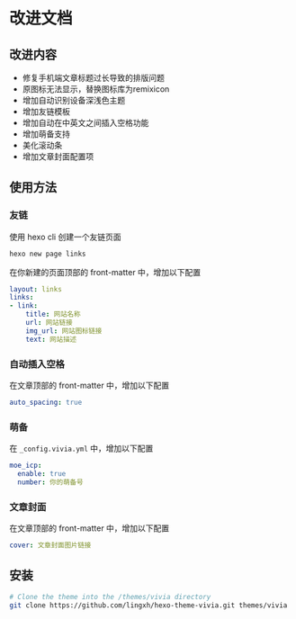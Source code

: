 # 改进文档

## 改进内容

- 修复手机端文章标题过长导致的排版问题
- 原图标无法显示，替换图标库为remixicon
- 增加自动识别设备深浅色主题
- 增加友链模板
- 增加自动在中英文之间插入空格功能
- 增加萌备支持
- 美化滚动条
- 增加文章封面配置项


## 使用方法

### 友链
使用 hexo cli 创建一个友链页面
```bash
hexo new page links
```
在你新建的页面顶部的 front-matter 中，增加以下配置
```yaml
layout: links
links:
- link:
    title: 网站名称
    url: 网站链接
    img_url: 网站图标链接
    text: 网站描述
```

### 自动插入空格
在文章顶部的 front-matter 中，增加以下配置
```yaml
auto_spacing: true
```

### 萌备
在 `_config.vivia.yml` 中，增加以下配置
```yaml
moe_icp:
  enable: true
  number: 你的萌备号
```

### 文章封面
在文章顶部的 front-matter 中，增加以下配置
```yaml
cover: 文章封面图片链接
```

## 安装
```bash
# Clone the theme into the /themes/vivia directory
git clone https://github.com/lingxh/hexo-theme-vivia.git themes/vivia
```
